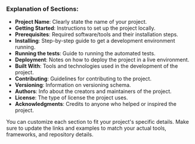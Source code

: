 
### Explanation of Sections:
- **Project Name**: Clearly state the name of your project.
- **Getting Started**: Instructions to set up the project locally.
- **Prerequisites**: Required software/tools and their installation steps.
- **Installing**: Step-by-step guide to get a development environment running.
- **Running the tests**: Guide to running the automated tests.
- **Deployment**: Notes on how to deploy the project in a live environment.
- **Built With**: Tools and technologies used in the development of the project.
- **Contributing**: Guidelines for contributing to the project.
- **Versioning**: Information on versioning schema.
- **Authors**: Info about the creators and maintainers of the project.
- **License**: The type of license the project uses.
- **Acknowledgments**: Credits to anyone who helped or inspired the project.

You can customize each section to fit your project's specific details. Make sure to update the links and examples to match your actual tools, frameworks, and repository details.
